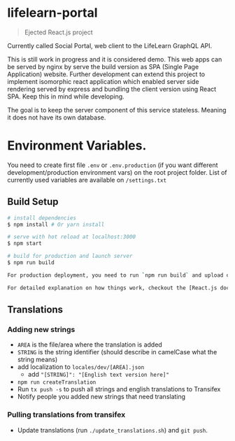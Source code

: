 # lifelearn-portal

> Ejected React.js project

Currently called Social Portal, web client to the LifeLearn GraphQL API.

This is still work in progress and it is considered demo.
This web apps can be served by nginx by serve the build version as SPA (Single Page Application) website.
Further development can extend this project to implement isomorphic react application which enabled server side rendering served by express and bundling the client version using React SPA.
Keep this in mind while developing.

The goal is to keep the server component of this service stateless.
Meaning it does not have its own database.

# Environment Variables.
You need to create first file `.env` or `.env.production` (if you want different development/production environment vars) on the root project folder. List of currently used variables are available on `/settings.txt`

## Build Setup

``` bash
# install dependencies
$ npm install # Or yarn install

# serve with hot reload at localhost:3000
$ npm start

# build for production and launch server
$ npm run build

For production deployment, you need to run `npm run build` and upload only the `/build` folder contents, or simply pointing the domain root folder into the build path directory.

For detailed explanation on how things work, checkout the [React.js docs](https://reactjs.org/).
```


## Translations
### Adding new strings
* `AREA` is the file/area where the translation is added
* `STRING` is the string identifier (should describe in camelCase what the string means)
* add localization to `locales/dev/[AREA].json`
  * add `"[STRING]": "[English text version here]"`
* `npm run createTranslation`
* Run `tx push -s` to push all strings and english translations to Transifex
* Notify people you added new strings that need translating

### Pulling translations from transifex
* Update translations (run `./update_translations.sh`) and `git push`.